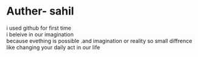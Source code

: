 # Auther- sahil
i used github for first time <br>
i beleive in our imagination<br>
because evething is possible .and imagination or reality so small diffrence like changing your daily act in our life 
